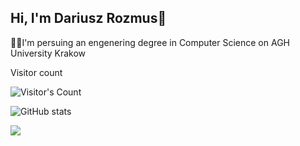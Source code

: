 ## Hi, I'm Dariusz Rozmus👋
👨‍💻I'm persuing an engenering degree in Computer Science on AGH University Krakow

<div align="left"> 
  <p>Visitor count</p>
  <img src="https://profile-counter.glitch.me/{DariuszRozmus}/count.svg" alt="Visitor's Count" />
</div>

![GitHub stats](https://github-readme-stats.vercel.app/api?username=DariuszRozmus&show_icons=true&theme=radical)

<a href="https://hits.seeyoufarm.com">
  <img src="https://hits.seeyoufarm.com/api/count/incr/badge.svg?url=https://github.com/DariuszRozmus&count_bg=%2379C83D&title_bg=%23555555&icon=github.svg&icon_color=%23E7E7E7&title=visits&edge_flat=false"/>
</a>

